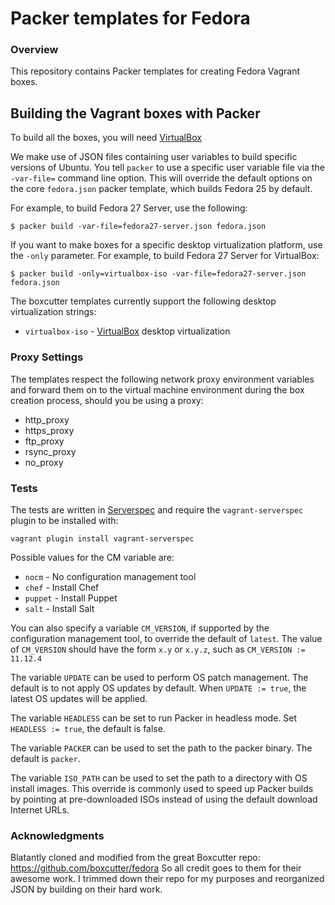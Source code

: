 # Packer templates for Fedora

### Overview

This repository contains Packer templates for creating Fedora Vagrant boxes.

## Building the Vagrant boxes with Packer

To build all the boxes, you will need [VirtualBox](https://www.virtualbox.org/wiki/Downloads)

We make use of JSON files containing user variables to build specific versions of Ubuntu.
You tell `packer` to use a specific user variable file via the `-var-file=` command line
option.  This will override the default options on the core `fedora.json` packer template,
which builds Fedora 25 by default.

For example, to build Fedora 27 Server, use the following:

    $ packer build -var-file=fedora27-server.json fedora.json

If you want to make boxes for a specific desktop virtualization platform, use the `-only`
parameter.  For example, to build Fedora 27 Server for VirtualBox:

    $ packer build -only=virtualbox-iso -var-file=fedora27-server.json fedora.json

The boxcutter templates currently support the following desktop virtualization strings:

* `virtualbox-iso` - [VirtualBox](https://www.virtualbox.org/wiki/Downloads) desktop virtualization

### Proxy Settings

The templates respect the following network proxy environment variables
and forward them on to the virtual machine environment during the box creation
process, should you be using a proxy:

* http_proxy
* https_proxy
* ftp_proxy
* rsync_proxy
* no_proxy

### Tests

The tests are written in [Serverspec](http://serverspec.org) and require the
`vagrant-serverspec` plugin to be installed with:

    vagrant plugin install vagrant-serverspec

Possible values for the CM variable are:

* `nocm` - No configuration management tool
* `chef` - Install Chef
* `puppet` - Install Puppet
* `salt`  - Install Salt

You can also specify a variable `CM_VERSION`, if supported by the
configuration management tool, to override the default of `latest`.
The value of `CM_VERSION` should have the form `x.y` or `x.y.z`,
such as `CM_VERSION := 11.12.4`

The variable `UPDATE` can be used to perform OS patch management.  The
default is to not apply OS updates by default.  When `UPDATE := true`,
the latest OS updates will be applied.

The variable `HEADLESS` can be set to run Packer in headless mode.
Set `HEADLESS := true`, the default is false.

The variable `PACKER` can be used to set the path to the packer binary.
The default is `packer`.

The variable `ISO_PATH` can be used to set the path to a directory with
OS install images.  This override is commonly used to speed up Packer
builds by pointing at pre-downloaded ISOs instead of using the default
download Internet URLs.

### Acknowledgments

Blatantly cloned and modified from the great Boxcutter repo: https://github.com/boxcutter/fedora So all credit goes to them for their awesome work. I trimmed down their repo for my purposes and reorganized JSON by building on their hard work.
